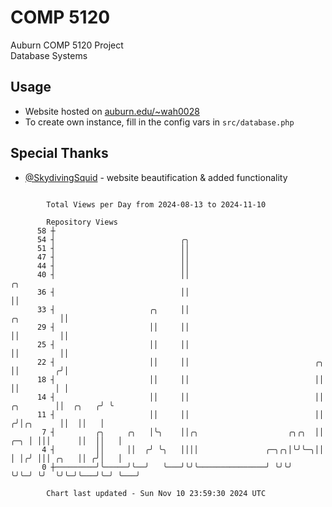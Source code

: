 # COMP 5120
Auburn COMP 5120 Project  
Database Systems

## Usage
- Website hosted on [auburn.edu/~wah0028](https://webhome.auburn.edu/~wah0028/)
- To create own instance, fill in the config vars in `src/database.php`

## Special Thanks
- [@SkydivingSquid](https://github.com/SkydivingSquid) - website beautification & added functionality

```

        Total Views per Day from 2024-08-13 to 2024-11-10

        Repository Views
      58 ┼
      54 ┤                            ╭╮
      51 ┤                            ││
      47 ┤                            ││
      44 ┤                            ││
      40 ┤                            ││                                                         ╭╮
      36 ┤                            ││                                                         ││
      33 ┤                     ╭╮     ││                                              ╭╮         ││
      29 ┤                     ││     ││                                              ││         ││
      25 ┤                     ││     ││                                              ││         ││
      22 ┤                     ││     ││                            ╭╮                ││        ╭╯│
      18 ┤                     ││     ││                            ││                ││        │ │
      14 ┤                     ││     ││                            ││      ╭╮        ││  ╭╮   ╭╯ ╰
      11 ┤                     ││     ││                            ││     ╭╯│╭╮      ││  ││   │
       7 ┤         ╭╮     ╭╮   │╰╮    ││╭╮                    ╭╮╭╮  ││ ╭─╮ │ │││      ││  ││   │
       4 ┤         ││     ││  ╭╯ ╰╮   ││││               ╭─╮╭╮│╰╯╰─╮││ │ │╭╯ │││ ╭╮   ││ ╭╯│   │
       0 ┼─────────╯╰─────╯╰──╯   ╰───╯╰╯╰───────────────╯ ╰╯╰╯    ╰╯╰─╯ ╰╯  ╰╯╰─╯╰───╯╰─╯ ╰───╯

        Chart last updated - Sun Nov 10 23:59:30 2024 UTC
        
```
